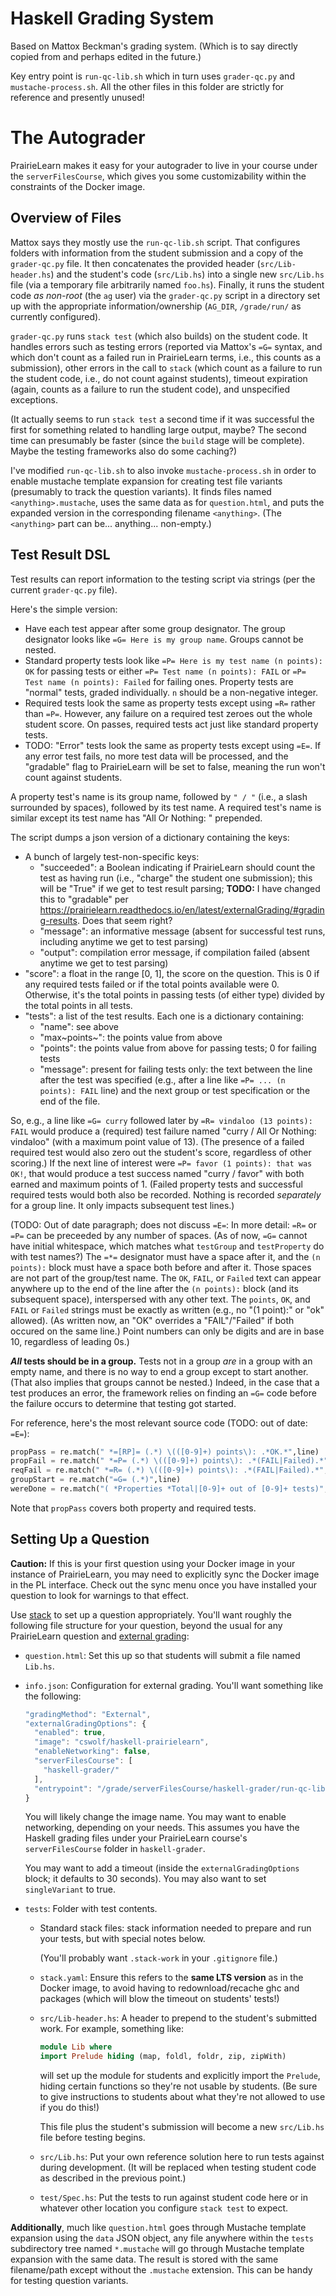 # Haskell Grading System

Based on Mattox Beckman's grading system. (Which is to say directly copied from and perhaps edited in the future.)

Key entry point is `run-qc-lib.sh` which in turn uses `grader-qc.py` and `mustache-process.sh`. All the other files in this folder are strictly for reference and presently unused!

# The Autograder

PrairieLearn makes it easy for your autograder to live in your course
under the `serverFilesCourse`, which gives you some customizability
within the constraints of the Docker image.

## Overview of Files

Mattox says they mostly use the `run-qc-lib.sh` script. That configures
folders with information from the student submission and a copy of the
`grader-qc.py` file. It then concatenates the provided header
(`src/Lib-header.hs`) and the student\'s code (`src/Lib.hs`) into a
single new `src/Lib.hs` file (via a temporary file arbitrarily named
`foo.hs`). Finally, it runs the student code *as non-root* (the `ag`
user) via the `grader-qc.py` script in a directory set up with the
appropriate information/ownership (`AG_DIR`, `/grade/run/` as currently
configured).

`grader-qc.py` runs `stack test` (which also builds) on the student
code. It handles errors such as testing errors (reported via Mattox\'s
`=G=` syntax, and which don\'t count as a failed run in PrairieLearn
terms, i.e., this counts as a submission), other errors in the call to
`stack` (which count as a failure to run the student code, i.e., do not
count against students), timeout expiration (again, counts as a failure
to run the student code), and unspecified exceptions.

(It actually seems to run `stack test` a second time if it was
successful the first for something related to handling large output,
maybe? The second time can presumably be faster (since the `build` stage
will be complete). Maybe the testing frameworks also do some caching?)

I've modified `run-qc-lib.sh` to also invoke `mustache-process.sh` in 
order to enable mustache template expansion for creating test file
variants (presumably to track the question variants). It finds files
named `<anything>.mustache`, uses the same data as for `question.html`,
and puts the expanded version in the corresponding filename `<anything>`.
(The `<anything>` part can be... anything... non-empty.)

## Test Result DSL

Test results can report information to the testing script via strings
(per the current `grader-qc.py` file).

Here\'s the simple version:

-   Have each test appear after some group designator. The group
    designator looks like `=G= Here is my group name`. Groups cannot be
    nested.
-   Standard property tests look like `=P= Here is my test name (n
     points): OK` for passing tests or either `=P= Test name (n points):
     FAIL` or `=P= Test name (n points): Failed` for failing ones.
    Property tests are \"normal\" tests, graded individually. `n` should
    be a non-negative integer.
-   Required tests look the same as property tests except using `=R=`
    rather than `=P=`. However, any failure on a required test zeroes
    out the whole student score. On passes, required tests act just like
    standard property tests.
-   TODO: "Error" tests look the same as property tests except using `=E=`.
    If any error test fails, no more test data will be processed, and
    the "gradable" flag to PrairieLearn will be set to false, meaning
    the run won't count against students.

A property test\'s name is its group name, followed by `" / "` (i.e., a
slash surrounded by spaces), followed by its test name. A required
test\'s name is similar except its test name has \"All Or Nothing: \"
prepended.

The script dumps a json version of a dictionary containing the keys:

-   A bunch of largely test-non-specific keys:
    -   \"succeeded\": a Boolean indicating if PrairieLearn should count
        the test as having run (i.e., \"charge\" the student one
        submission); this will be \"True\" if we get to test result
        parsing; **TODO:** I have changed this to \"gradable\" per
        <https://prairielearn.readthedocs.io/en/latest/externalGrading/#grading-results>.
        Does that seem right?
    -   \"message\": an informative message (absent for successful test
        runs, including anytime we get to test parsing)
    -   \"output\": compilation error message, if compilation failed
        (absent anytime we get to test parsing)
-   \"score\": a float in the range \[0, 1\], the score on the question.
    This is 0 if any required tests failed or if the total points
    available were 0. Otherwise, it\'s the total points in passing tests
    (of either type) divided by the total points in all tests.
-   \"tests\": a list of the test results. Each one is a dictionary
    containing:
    -   \"name\": see above
    -   \"max~points~\": the points value from above
    -   \"points\": the points value from above for passing tests; 0 for
        failing tests
    -   \"message\": present for failing tests only: the text between
        the line after the test was specified (e.g., after a line like
        `=P=
         ... (n points): FAIL` line) and the next group or test
        specification or the end of the file.

So, e.g., a line like `=G= curry` followed later by `=R= vindaloo (13
points): FAIL` would produce a (required) test failure named \"curry /
All Or Nothing: vindaloo\" (with a maximum point value of 13). (The
presence of a failed required test would also zero out the student\'s
score, regardless of other scoring.) If the next line of interest were
`=P= favor (1 points): that was OK!`, that would produce a test success
named \"curry / favor\" with both earned and maximum points of 1.
(Failed property tests and successful required tests would both also be
recorded. Nothing is recorded *separately* for a group line. It only
impacts subsequent test lines.)

(TODO: Out of date paragraph; does not discuss `=E=`: 
In more detail: `=R=` or `=P=` can be preceeded by any number of spaces.
(As of now, `=G=` cannot have initial whitespace, which matches what
`testGroup` and `testProperty` do with test names?) The `=*=` designator
must have a space after it, and the `(n points):` block must have a
space both before and after it. Those spaces are not part of the
group/test name. The `OK`, `FAIL`, or `Failed` text can appear anywhere
up to the end of the line after the `(n points):` block (and its
subsequent space), interspersed with any other text. The `points`, `OK`,
and `FAIL` or `Failed` strings must be exactly as written (e.g., no \"(1
point):\" or \"ok\" allowed). (As written now, an \"OK\" overrides a
\"FAIL\"/\"Failed\" if both occured on the same line.) Point numbers can
only be digits and are in base 10, regardless of leading 0s.)

***All* tests should be in a group.** Tests not in a group *are* in a
group with an empty name, and there is no way to end a group except to
start another. (That also implies that groups cannot be nested.)
Indeed, in the case that a test produces an error, the framework relies
on finding an `=G=` code before the failure occurs to determine that
testing got started.

For reference, here\'s the most relevant source code (TODO: out of date: `=E=`):

``` python
propPass = re.match(" *=[RP]= (.*) \(([0-9]+) points\): .*OK.*",line)
propFail = re.match(" *=P= (.*) \(([0-9]+) points\): .*(FAIL|Failed).*",line)
reqFail = re.match(" *=R= (.*) \(([0-9]+) points\): .*(FAIL|Failed).*",line)
groupStart = re.match("=G= (.*)",line)
wereDone = re.match("( *Properties *Total|[0-9]+ out of [0-9]+ tests)",line)
```

Note that `propPass` covers both property and required tests.

## Setting Up a Question

**Caution:** If this is your first question using your Docker image in
your instance of PrairieLearn, you may need to explicitly sync the
Docker image in the PL interface. Check out the sync menu once you have
installed your question to look for warnings to that effect.

Use [stack](https://haskellstack.org/) to set up a question
appropriately. You\'ll want roughly the following file structure for
your question, beyond the usual for any PrairieLearn question and
[external
grading](https://prairielearn.readthedocs.io/en/latest/externalGrading/):

+ `question.html`: Set this up so that students will submit a file named `Lib.hs`.
+ `info.json`: Configuration for external grading. You'll want something like the
   following:
   
   ``` javascript
   "gradingMethod": "External",
   "externalGradingOptions": {
     "enabled": true,
     "image": "cswolf/haskell-prairielearn",
     "enableNetworking": false,
     "serverFilesCourse": [
       "haskell-grader/"
     ],
     "entrypoint": "/grade/serverFilesCourse/haskell-grader/run-qc-lib.sh"
   }
   ```
   
   You will likely change the image name. You may want to enable
   networking, depending on your needs. This assumes you have the
   Haskell grading files under your PrairieLearn course\'s
   `serverFilesCourse` folder in `haskell-grader`.
   
   You may want to add a timeout (inside the `externalGradingOptions`
   block; it defaults to 30 seconds). You may also want to set
   `singleVariant` to true.
+ `tests`: Folder with test contents.
  
  + Standard stack files: stack information needed to prepare and run your tests, but with
    special notes below.
    
    (You'll probably want `.stack-work` in your `.gitignore` file.)
  + `stack.yaml`:   Ensure this refers to the **same LTS version** as in the Docker
    image, to avoid having to redownload/recache ghc and packages
    (which will blow the timeout on students' tests!)
  + `src/Lib-header.hs`:   A header to prepend to the student's submitted work. For
    example, something like:
     
    ``` haskell
    module Lib where
    import Prelude hiding (map, foldl, foldr, zip, zipWith)
    ```
     
    will set up the module for students and explicitly import the
    `Prelude`, hiding certain functions so they're not usable by
    students. (Be sure to give instructions to students about what
    they're not allowed to use if you do this!)
     
    This file plus the student\'s submission will become a new
    `src/Lib.hs` file before testing begins.
     
  + `src/Lib.hs`:   Put your own reference solution here to run tests against during
    development. (It will be replaced when testing student code as
    described in the previous point.)
    
  + `test/Spec.hs`:   Put the tests to run against student code here or in whatever
    other location you configure `stack test` to expect.
    
**Additionally**, much like `question.html` goes through Mustache
template expansion using the `data` JSON object, any file anywhere
within the `tests` subdirectory tree named `*.mustache` will go through
Mustache template expansion with the same data. The result is stored
with the same filename/path except without the `.mustache` extension.
This can be handy for testing question variants.
